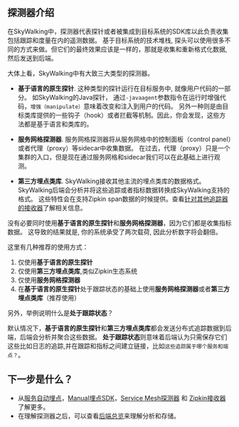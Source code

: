 ## 探测器介绍
在SkyWalking中，探测器代表探针或者被集成到目标系统的SDK库以此负责收集包括跟踪和度量在内的遥测数据。
基于目标系统的技术堆栈, 探头可以使用很多不同的方式来做。但它们的最终效果应该是一样的，那就是收集和重新格式化数据, 然后发送到后端。

大体上看，SkyWalking中有大致三大类型的探测器。
- **基于语言的原生探针**. 这种类型的探针运行在目标服务中, 就像用户代码的一部分。 如SkyWalking的Java探针，
通过`-javaagent`参数指令在运行时增强代码，`增强（manipulate）`意味着改变和注入到用户的代码。
另外一种则是由️目标类库提供的一些钩子（hook）或者拦截等机制。因此，你会发现，这些方法都是基于语言和类库的。

- **服务网格探测器**. 服务网格探测器将从服务网格中的控制面板（control panel）或者代理（proxy）等sidecar中收集数据。
在过去，代理（proxy）只是一个集群的入口，但是现在通过服务网格和sidecar我们可以在此基础上进行观测。

- **第三方埋点类库**. SkyWalking接收其他主流的埋点类库的数据格式。SkyWalking后端会分析并将这些追踪或者指标数据转换成SkyWalking支持的格式。
这些特性会在支持Zipkin span数据的时候提供。查看[针对其他追踪器的接收器](../setup/backend/backend-receivers.md)了解相关信息。

没有必要同时使用**基于语言的原生探针**和**服务网格探测器**，因为它们都是收集指标数据。
这导致的结果就是, 你的系统承受了两次载荷, 因此分析数字将会翻倍。

这里有几种推荐的使用方式：
1. 仅使用**基于语言的原生探针**
1. 仅使用**第三方埋点类库**,类似Zipkin生态系统
1. 仅使用**服务网格探测器**
1. 在**基于语言的原生探针**处于跟踪状态的基础上使用**服务网格探测器**或者**第三方埋点类库**（推荐使用）

另外，举例说明什么是**处于跟踪状态**？

默认情况下，**基于语言的原生探针**和**第三方埋点类库**都会发送分布式追踪数据到后端，后端会分析并聚合这些数据。
**处于跟踪状态**则意味着后端认为只需保存它们这些比如日志的追踪,并在跟踪和指标之间建立链接，比如`这些追踪属于哪个服务和端点？`。

## 下一步是什么？
- 从[服务自动埋点](service-agent-cn.md)，[Manual埋点SDK](manual-sdk-cn.md)，[Service Mesh探测器](service-mesh-probe-cn.md) 
和 [Zipkin接收器](../setup/backend/backend-receivers.md)了解更多。
- 在理解探测器之后，可以查看[后端总览](backend-overview-cn.md)来理解分析和存储。

